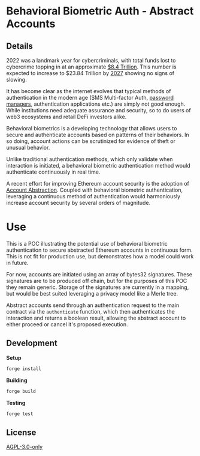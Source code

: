 # Behavioral Biometric Auth - Abstract Accounts

## Details

2022 was a landmark year for cybercriminals, with total funds lost to cybercrime topping in at an approximate [$8.4 Trillion](https://www.statista.com/chart/28878/expected-cost-of-cybercrime-until-2027/). This number is expected to increase to $23.84 Trillion by [2027](https://www.statista.com/chart/28878/expected-cost-of-cybercrime-until-2027/) showing no signs of slowing.

It has become clear as the internet evolves that typical methods of authentication in the modern age (SMS Multi-factor Auth, [password managers](https://blog.lastpass.com/2022/12/notice-of-recent-security-incident/), authentication applications etc.) are simply not good enough. While institutions need adequate assurance and security, so to do users of web3 ecosystems and retail DeFi investors alike.

Behavioral biometrics is a developing technology that allows users to secure and authenticate accounts based on patterns of their behaviors. In so doing, account actions can be scrutinized for evidence of theft or unusual behavior.

Unlike traditional authentication methods, which only validate when interaction is initiated, a behavioral biometric authentication method would authenticate continuously in real time.

A recent effort for improving Ethereum account security is the adoption of [Account Abstraction](https://notes.ethereum.org/@vbuterin/account_abstraction_roadmap). Coupled with behavioral biometric authentication, leveraging a continuous method of authentication would harmoniously increase account security by several orders of magnitude.

# Use

This is a POC illustrating the potential use of behavioral biometric authentication to secure abstracted Ethereum accounts in continuous form. This is not fit for production use, but demonstrates how a model could work in future.

For now, accounts are initiated using an array of bytes32 signatures. These signatures are to be produced off chain, but for the purposes of this POC they remain generic. Storage of the signatures are currently in a mapping, but would be best suited leveraging a privacy model like a Merle tree.

Abstract accounts send through an authentication request to the main contract via the `authenticate` function, which then authenticates the interaction and returns a boolean result, allowing the abstract account to either proceed or cancel it's proposed execution.

## Development

**Setup**
```bash
forge install
```

**Building**
```bash
forge build
```

**Testing**
```bash
forge test
```




## License

[AGPL-3.0-only](https://github.com/0xKoda/bio-auth/blob/master/LICENSE)
